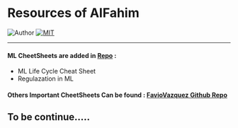 # Resources of AIFahim
![Author](https://img.shields.io/badge/author-AIFahim-orange)
[![MIT](https://img.shields.io/badge/license-MIT-5eba00.svg)](https://github.com/AIFahim/Resources/blob/main/LICENSE)
<hr>

#### ML CheetSheets are added in [Repo](https://github.com/AIFahim/Resources/tree/main/CheatSheets/ML) : 
  - ML Life Cycle Cheat Sheet
  - Regulazation in ML
#### Others Important CheetSheets Can be found : [FavioVazquez Github Repo](https://github.com/AIFahim/ds-cheatsheets)

## To be continue.....
